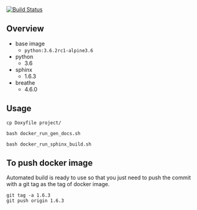 [![Build Status](https://travis-ci.org/i05nagai/docker-sphinx-breathe.svg?branch=master)](https://travis-ci.org/i05nagai/docker-sphinx-breathe)

## Overview

* base image
    * `python:3.6.2rc1-alpine3.6`
* python
    * 3.6
* sphinx
    * 1.6.3
* breathe
    * 4.6.0

## Usage

```
cp Doxyfile project/
```

```
bash docker_run_gen_docs.sh
```

```
bash docker_run_sphinx_build.sh
```

## To push docker image
Automated build is ready to use so that you just need to push the commit with a git tag as the tag of docker image.

```
git tag -a 1.6.3
git push origin 1.6.3
```
